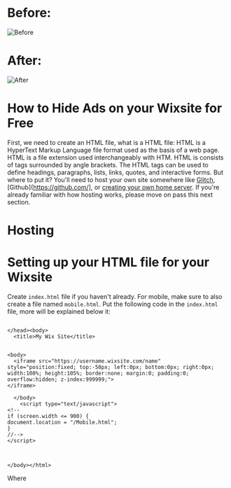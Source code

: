# Before:
![Before](https://raw.githubusercontent.com/CorbsEditor/Hiding-Ads-on-Wix-for-Free/master/Preview/Before.png)
# After:
![After](https://raw.githubusercontent.com/CorbsEditor/Hiding-Ads-on-Wix-for-Free/master/Preview/After.png)

# How to Hide Ads on your Wixsite for Free
First, we need to create an HTML file, what is a HTML file:
HTML is a HyperText Markup Language file format used as the basis of a web page. HTML is a file extension used interchangeably with HTM. HTML is consists of tags surrounded by angle brackets. The HTML tags can be used to define headings, paragraphs, lists, links, quotes, and interactive forms.
But where to put it? You'll need to host your own site somewhere like [Glitch](https://glitch.com/), [Github](https://github.com/], or [creating your own home server](https://www.cloudwards.net/how-to-host-your-own-website/).
If you're already familiar with how hosting works, please move on pass this next section.
# Hosting 

# Setting up your HTML file for your Wixsite
Create `index.html` file if you haven't already. For mobile, make sure to also create a file named `mobile.html`.
Put the following code in the `index.html` file, more will be explained below it: 

```

</head><body>
  <title>My Wix Site</title>


<body>
  <iframe src="https://username.wixsite.com/name" style="position:fixed; top:-50px; left:0px; bottom:0px; right:0px; width:100%; height:105%; border:none; margin:0; padding:0; overflow:hidden; z-index:999999;">
</iframe>  
   
  </body>
    <script type="text/javascript">
<!--
if (screen.width <= 900) {
document.location = "/Mobile.html";
}
//-->
</script>
  


</body></html>
```

Where <title> is, please put the name of your site. <title> is what displays the name in the tab of a web browser.
where <iframe> is, we're going to edit the link that is in the iFrame. Change the username to your Wix username and change the name to what your site is called on Wix. Everything in the iFrame should remain as it is, the coding next to style is what helps remove the ads. 
Please do the name for `mobile.html`:
  
```
<html>
  <title>My Wix Site</title>
  <meta name="viewport" content="width=device-width, initial-scale=1">

  <body>
  
     <iframe src="https://username.wixsite.com/name" style="    position: fixed;    left: 0px;    top: -51px;    width: 100%;    height: 108%;}">
</iframe>  
    
  </body>
</html>
```

After that, you should be done. But how will people get to the site that doesn't show the ad, we need to setup a domain.
# Setting up your own Domain
Setting up a free domain: `.cf .tk .ml .ga .gq`
If you're planning on getting a free domain, you get only get .cf .tk .ml .ga and a .gq domain, .com domains are not free.
To get a free domain, [Freenom](https://www.freenom.com/) offers this.
Setting up a paid domain: `.com .net .org .edu .studio .blog .entertainment` etc...
To get a paid domain, I recommend something like [Namecheap](https://www.namecheap.com/), [GoDaddy](https://www.godaddy.com/), or maybe [Freenom](https://www.freenom.com/).
# Getting Free SSL for your Domain
To get free SSL for your domain, [CloudFlare](https://www.cloudflare.com/partners/getting-started/) is the best choice.
Go [here](https://www.cloudflare.com/partners/getting-started/) to learn how to set it up!
